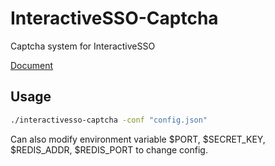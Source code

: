 # InteractiveSSO-Captcha
Captcha system for InteractiveSSO


[Document](https://www.interactiveplus.org/InteractivePDK2021-DesignDoc/Backend/SimpleCaptchaAPI.html)

## Usage

```bash
./interactivesso-captcha -conf "config.json"
```

Can also modify environment variable $PORT, $SECRET_KEY, $REDIS_ADDR, $REDIS_PORT to change config.